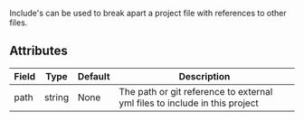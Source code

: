 Include's can be used to break apart a project file with references to other files.
## Attributes
| Field | Type | Default | Description |
|-------|------|---------|-------------|
| path | string | None | The path or git reference to external yml files to include in this project |
